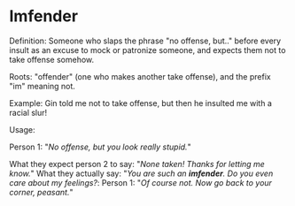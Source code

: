 # Imfender

Definition: Someone who slaps the phrase "no offense, but.." before every insult as an
excuse to mock or patronize someone, and expects them not to take offense somehow.

Roots: "offender" (one who makes another take offense), and the prefix "im" meaning not.

Example: Gin told me not to take offense,
but then he insulted me with a racial slur!

Usage:

Person 1: "*No offense, but you look really stupid.*"

What they expect person 2 to say: "*None taken! Thanks for letting me know.*"
What they actually say: "*You are such an __imfender__. Do you even care about my feelings?*:
Person 1: "*Of course not. Now go back to your corner, peasant.*"
